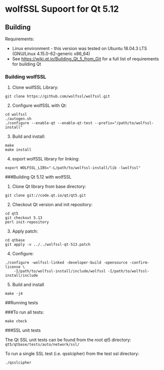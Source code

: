 # wolfSSL Supoort for Qt 5.12
## Building
Requirements:
* Linux environment - this version was tested on Ubuntu 18.04.3 LTS (GNU/Linux 4.15.0-62-generic x86\_64)
* See https://wiki.qt.io/Building_Qt_5_from_Git for a full list of requirements for building Qt

### Building wolfSSL
1. Clone wolfSSL Library:
```
git clone https://github.com/wolfssl/wolfssl.git
```
2. Configure wolfSSL with Qt:
```
cd wolfssl
./autogen.sh
./configure --enable-qt --enable-qt-test --prefix="/path/to/wolfssl-install"
```
3. Build and install:
```
make
make install
```
4. export wolfSSL library for linking:
```
export WOLFSSL_LIBS="-L/path/to/wolfssl-install/lib -lwolfssl"
```

###Building Qt 5.12 with wolfSSL

1. Clone Qt library from base directory:
```
git clone git://code.qt.io/qt/qt5.git
```

2. Checkout Qt version and init repository:
```
cd qt5
git checkout 5.13
perl init-repository
```

3. Apply patch:
```
cd qtbase
git apply -v ../../wolfssl-qt-513.patch
```

4. Configure:
```
./configure -wolfssl-linked -developer-build -opensource -confirm-license \
    -I/path/to/wolfssl-install/include/wolfssl -I/path/to/wolfssl-install/include
```

5. Build and install
```
make -j4
```


##Running tests

###To run all tests:
```
make check
```

###SSL unit tests

The Qt SSL unit tests can be found from the root qt5 directory: `qt5/qtbase/tests/auto/network/ssl/`

To run a single SSL test (i.e. qsslcipher) from the test ssl directory:
```
./qsslcipher
```
